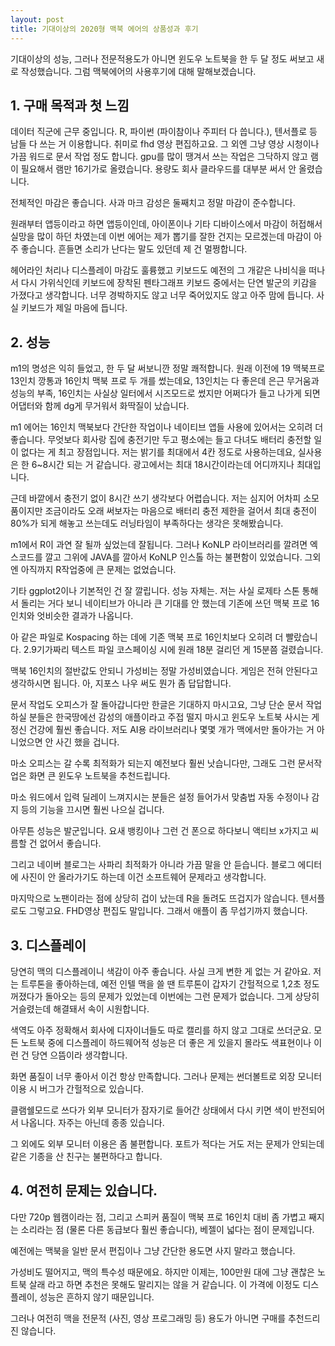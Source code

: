 ```yaml
---
layout: post
title: 기대이상의 2020형 맥북 에어의 상품성과 후기
---
```


기대이상의 성능, 그러나 전문적용도가 아니면 윈도우 노트북을 한 두 달 정도 써보고 새로 작성했습니다. 그럼 맥북에어의 사용후기에 대해 말해보겠습니다.


<h2>1. 구매 목적과 첫 느낌</h2>
데이터 직군에 근무 중입니다. R, 파이썬 (파이참이나 주피터 다 씁니다.), 텐서플로 등 남들 다 쓰는 거 이용합니다. 취미로 fhd 영상 편집하고요. 그 외엔 그냥 영상 시청이나 가끔 워드로 문서 작업 정도 합니다. gpu를 많이 땡겨서 쓰는 작업은 그닥하지 않고 램이 필요해서 램만 16기가로 올렸습니다. 용량도 회사 클라우드를 대부분 써서 안 올렸습니다.

전체적인 마감은 좋습니다. 사과 마크 감성은 둘째치고 정말 마감이 준수합니다. 

원래부터 앱등이라고 하면 앱등이인데, 아이폰이나 기타 디바이스에서 마감이 허접해서 실망을 많이 하던 차였는데 이번 에어는 제가 뽑기를 잘한 건지는 모르겠는데 마감이 아주 좋습니다. 흔들면 소리가 난다는 말도 있던데 제 건 멀쩡합니다.

헤어라인 처리나 디스플레이 마감도 훌륭했고 키보드도 예전의 그 개같은 나비식을 떠나서 다시 가위식인데 키보드에 장착된 펜타그래프 키보드 중에서는 단연 발군의 키감을 가졌다고 생각합니다. 너무 경박하지도 않고 너무 죽어있지도 않고 아주 맘에 듭니다. 사실 키보드가 제일 마음에 듭니다.



<h2>2. 성능</h2>
m1의 명성은 익히 들었고, 한 두 달 써보니깐 정말 쾌적합니다. 원래 이전에 19 맥북프로 13인치 깡통과 16인치 맥북 프로 두 개를 썼는데요, 13인치는 다 좋은데 은근 무거움과 성능의 부족, 16인치는 사실상 일터에서 시즈모드로 썼지만 어쩌다가 들고 나가게 되면 어댑터와 함께 dg게 무거워서 화딱질이 났습니다.

m1 에어는 16인치 맥북보다 간단한 작업이나 네이티브 앱들 사용에 있어서는 오히려 더 좋습니다. 무엇보다 회사랑 집에 충전기만 두고 평소에는 들고 다녀도 배터리 충전할 일이 없다는 게 최고 장점입니다. 저는 밝기를 최대에서 4칸 정도로 사용하는데요, 실사용은 한 6~8시간 되는 거 같습니다. 광고에서는 최대 18시간이라는데 어디까지나 최대입니다.

근데 바깥에서 충전기 없이 8시간 쓰기 생각보다 어렵습니다. 저는 심지어 어차피 소모품이지만 조금이라도 오래 써보자는 마음으로 배터리 충전 제한을 걸어서 최대 충전이 80%가 되게 해놓고 쓰는데도 러닝타임이 부족하다는 생각은 못해봤습니다.

m1에서 R이 과연 잘 될까 싶었는데 잘됩니다. 그러나 KoNLP 라이브러리를 깔려면 엑스코드를 깔고 그위에 JAVA를 깔아서 KoNLP 인스톨 하는 불편함이 있었습니다. 그외엔 아직까지 R작업중에 큰 문제는 없었습니다. 

기타 ggplot2이나 기본적인 건 잘 깔립니다. 성능 자체는. 저는 사실 로제타 스톤 통해서 돌리는 거다 보니 네이티브가 아니라 큰 기대를 안 했는데 기존에 쓰던 맥북 프로 16인치와 엇비슷한 결과가 나옵니다.

아 같은 파일로 Kospacing 하는 데에 기존 맥북 프로 16인치보다 오히려 더 빨랐습니다. 2.9기가짜리 텍스트 파일 코스페이싱 시에 원래 18분 걸리던 게 15분쯤 걸렸습니다.

맥북 16인치의 절반값도 안되니 가성비는 정말 가성비였습니다.
게임은 전혀 안된다고 생각하시면 됩니다. 아, 지포스 나우 써도 뭔가 좀 답답합니다.

문서 작업도 오피스가 잘 돌아갑니다만 한글은 기대하지 마시고요, 그냥 단순 문서 작업하실 분들은 한국땅에선 감성의 애플이라고 주접 떨지 마시고 윈도우 노트북 사시는 게 정신 건강에 훨씬 좋습니다. 저도 AI용 라이브러리나 몇몇 개가 맥에서만 돌아가는 거 아니었으면 안 사긴 했을 겁니다.

마소 오피스는 갈 수록 최적화가 되는지 예전보다 훨씬 낫습니다만, 그래도 그런 문서작업은 화면 큰 윈도우 노트북을 추천드립니다.

마소 워드에서 입력 딜레이 느껴지시는 분들은 설정 들어가서 맞춤법 자동 수정이나 감지 등의 기능을 끄시면 훨씬 나으실 겁니다.

아무튼 성능은 발군입니다. 요새 뱅킹이나 그런 건 폰으로 하다보니 액티브 x가지고 씨름할 건 없어서 좋습니다.

그리고 네이버 블로그는 사파리 최적화가 아니라 가끔 말을 안 듣습니다. 블로그 에디터에 사진이 안 올라가기도 하는데 이건 소프트웨어 문제라고 생각합니다.

마지막으로 노팬이라는 점에 상당히 겁이 났는데 R을 돌려도 뜨겁지가 않습니다. 텐서플로도 그렇고요. FHD영상 편집도 말입니다. 그래서 애플이 좀 무섭기까지 했습니다.



<h2>3. 디스플레이</h2>
당연히 맥의 디스플레이니 색감이 아주 좋습니다. 사실 크게 변한 게 없는 거 같아요. 저는 트루톤을 좋아하는데, 예전 인텔 맥을 쓸 땐 트루톤이 갑자기 간헐적으로 1,2초 정도 꺼졌다가 돌아오는 등의 문제가 있었는데 이번에는 그런 문제가 없습니다. 그게 상당히 거슬렸는데 해결돼서 속이 시원합니다. 

색역도 아주 정확해서 회사에 디자이너들도 따로 캘리를 하지 않고 그대로 쓰더군요. 모든 노트북 중에 디스플레이 하드웨어적 성능은 더 좋은 게 있을지 몰라도 색표현이나 이런 건 당연 으뜸이라 생각합니다. 

화면 품질이 너무 좋아서 이건 항상 만족합니다.
그러나 문제는 썬더볼트로 외장 모니터 이용 시 버그가 간헐적으로 있습니다. 

클램쉘모드로 쓰다가 외부 모니터가 잠자기로 들어간 상태에서 다시 키면 색이 반전되어서 나옵니다. 자주는 아닌데 종종 있습니다. 

그 외에도 외부 모니터 이용은 좀 불편합니다. 포트가 적다는 거도 저는 문제가 안되는데 같은 기종을 산 친구는 불편하다고 합니다.



<h2>4. 여전히 문제는 있습니다.</h2>
다만 720p 웹캠이라는 점, 그리고 스피커 품질이 맥북 프로 16인치 대비 좀 가볍고 째지는 소리라는 점 (물론 다른 동급보다 훨씬 좋습니다), 베젤이 넓다는 점이 문제입니다.

예전에는 맥북을 일반 문서 편집이나 그냥 간단한 용도면 사지 말라고 했습니다. 

가성비도 떨어지고, 맥의 특수성 때문에요. 하지만 이제는, 100만원 대에 그냥 괜찮은 노트북 살래 라고 하면 추천은 못해도 말리지는 않을 거 같습니다. 이 가격에 이정도 디스플레이, 성능은 흔하지 않기 때문입니다.

그러나 여전히 맥을 전문적 (사진, 영상 프로그래밍 등) 용도가 아니면 구매를 추천드리진 않습니다.